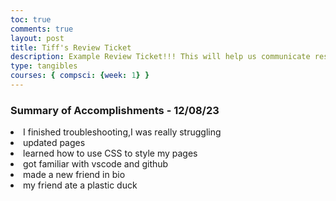 ```yaml
---
toc: true
comments: true
layout: post
title: Tiff's Review Ticket
description: Example Review Ticket!!! This will help us communicate results.
type: tangibles
courses: { compsci: {week: 1} }
---
```


### Summary of Accomplishments - 12/08/23

<li>I finished troubleshooting,I was really struggling</li>
<li>updated pages </li>
<li>learned how to use CSS to style my pages</li>
<li>got familiar with vscode and github</li>
<li>made a new friend in bio</li>
<li>my friend ate a plastic duck</li> 